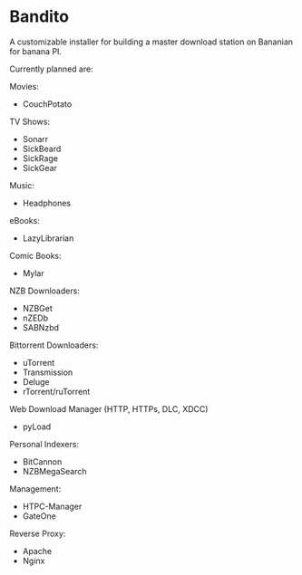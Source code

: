 # Bandito
A customizable installer for building a master download station on Bananian for banana PI.

Currently planned are:

Movies:<BR>
<ul>
  <li>CouchPotato</li>
</ul>

TV Shows:
<ul>
  <li>Sonarr</li>
  <li>SickBeard</li>
  <li>SickRage</li>
  <li>SickGear</li>
</ul>

Music:
<ul>
  <li>Headphones</li>
</ul>

eBooks:
<ul>
  <li>LazyLibrarian</li>
</ul>

Comic Books:
<ul>
  <li>Mylar</li>
</ul>

NZB Downloaders:
<ul>
  <li>NZBGet</li>
  <li>nZEDb</li>
  <li>SABNzbd</li>
</ul>

Bittorrent Downloaders:
<ul>
  <li>uTorrent</li>
  <li>Transmission</li>
  <li>Deluge</li>
  <li>rTorrent/ruTorrent</li>
</ul>
  
Web Download Manager (HTTP, HTTPs, DLC, XDCC)
<ul>
  <li>pyLoad</li>
</ul>

Personal Indexers:
<ul>
  <li>BitCannon</li>
  <li>NZBMegaSearch</li>
</ul>

Management:
<ul>
  <li>HTPC-Manager</li>
  <li>GateOne</li>
</ul>

Reverse Proxy:
<ul>
  <li>Apache</li>
  <li>Nginx</li>
</ul>
